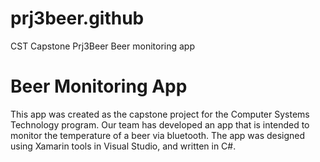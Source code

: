 # prj3beer.github
CST Capstone Prj3Beer Beer monitoring app

# Beer Monitoring App
This app was created as the capstone project for the Computer Systems Technology program.
Our team has developed an app that is intended to monitor the temperature of a beer via bluetooth.
The app was designed using Xamarin tools in Visual Studio, and written in C#.
